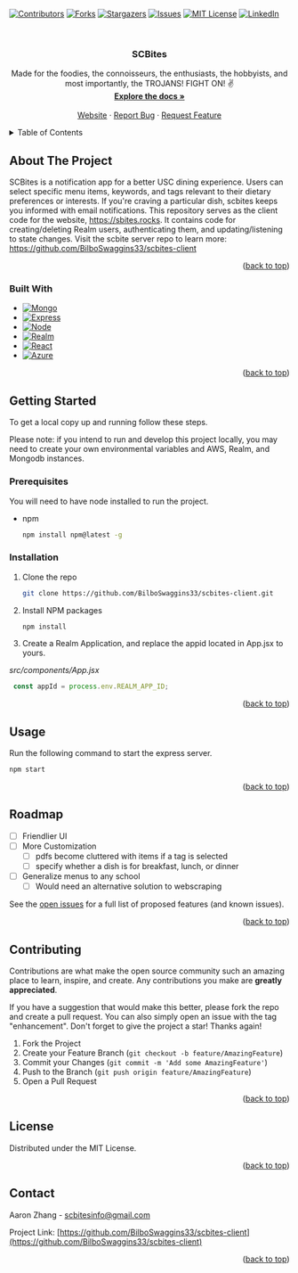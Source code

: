 <a name="readme-top"></a>


<!-- PROJECT SHIELDS -->
<!--
*** https://www.markdownguide.org/basic-syntax/#reference-style-links
-->
[![Contributors][contributors-shield]][contributors-url]
[![Forks][forks-shield]][forks-url]
[![Stargazers][stars-shield]][stars-url]
[![Issues][issues-shield]][issues-url]
[![MIT License][license-shield]][license-url]
[![LinkedIn][linkedin-shield]][linkedin-url]



<!-- PROJECT LOGO -->
<br />
<div align="center">

<h3 align="center">SCBites</h3>

  <p align="center">
    Made for the foodies, the connoisseurs, the enthusiasts, the hobbyists, and most importantly, the TROJANS! FIGHT ON! ✌️
    <br />
    <a href="https://github.com/BilboSwaggins33/scbites-client"><strong>Explore the docs »</strong></a>
    <br />
    <br />
    <a href="https://scbites.rocks">Website</a>
    ·
    <a href="https://github.com/BilboSwaggins33/scbites-client/issues">Report Bug</a>
    ·
    <a href="https://github.com/BilboSwaggins33/scbites-client/issues">Request Feature</a>
  </p>
</div>



<!-- TABLE OF CONTENTS -->
<details>
  <summary>Table of Contents</summary>
  <ol>
    <li>
      <a href="#about-the-project">About The Project</a>
      <ul>
        <li><a href="#built-with">Built With</a></li>
      </ul>
    </li>
    <li>
      <a href="#getting-started">Getting Started</a>
      <ul>
        <li><a href="#prerequisites">Prerequisites</a></li>
        <li><a href="#installation">Installation</a></li>
      </ul>
    </li>
    <li><a href="#usage">Usage</a></li>
    <li><a href="#roadmap">Roadmap</a></li>
    <li><a href="#contributing">Contributing</a></li>
    <li><a href="#license">License</a></li>
    <li><a href="#contact">Contact</a></li>
  </ol>
</details>



<!-- ABOUT THE PROJECT -->
## About The Project

SCBites is a notification app for a better USC dining experience. Users can select specific menu items, keywords, 
and tags relevant to their dietary preferences or interests. If you're craving a particular dish, 
scbites keeps you informed with email notifications.
This repository serves as the client code for the website, https://sbites.rocks. 
It contains code for creating/deleting Realm users, authenticating them, and updating/listening to state changes. 
Visit the scbite server repo to learn more: https://github.com/BilboSwaggins33/scbites-client



<p align="right">(<a href="#readme-top">back to top</a>)</p>



### Built With

* [![Mongo][Mongo.db]][Mongo-url]
* [![Express][Express.js]][Express-url]
* [![Node][Node.js]][Node-url]
* [![Realm][Realm.db]][Realm-url]
* [![React][React.js]][React-url]
* [![Azure][Azure.service]][Azure-url]




<p align="right">(<a href="#readme-top">back to top</a>)</p>



<!-- GETTING STARTED -->
## Getting Started

To get a local copy up and running follow these steps.

Please note: if you intend to run and develop this project locally,
you may need to create your own environmental variables and AWS, Realm, and Mongodb instances.

### Prerequisites

You will need to have node installed to run the project.
* npm
  ```sh
  npm install npm@latest -g
  ```

### Installation

1. Clone the repo
   ```sh
   git clone https://github.com/BilboSwaggins33/scbites-client.git
   ```
2. Install NPM packages
   ```sh
   npm install
   ```
3. Create a Realm Application, and replace the appid located in App.jsx to yours. 

*src/components/App.jsx*
   ```js
    const appId = process.env.REALM_APP_ID;
   ```

<p align="right">(<a href="#readme-top">back to top</a>)</p>



<!-- USAGE EXAMPLES -->
## Usage

Run the following command to start the express server.
   ```sh
   npm start
   ```


<p align="right">(<a href="#readme-top">back to top</a>)</p>



<!-- ROADMAP -->
## Roadmap

- [ ] Friendlier UI
- [ ] More Customization
  - [ ] pdfs become cluttered with items if a tag is selected
  - [ ] specify whether a dish is for breakfast, lunch, or dinner
- [ ] Generalize menus to any school
    - [ ] Would need an alternative solution to webscraping

See the [open issues](https://github.com/BilboSwaggins33/scbites-client/issues) for a full list of proposed features (and known issues).

<p align="right">(<a href="#readme-top">back to top</a>)</p>



<!-- CONTRIBUTING -->
## Contributing

Contributions are what make the open source community such an amazing place to learn, inspire, and create. Any contributions you make are **greatly appreciated**.

If you have a suggestion that would make this better, please fork the repo and create a pull request. You can also simply open an issue with the tag "enhancement".
Don't forget to give the project a star! Thanks again!

1. Fork the Project
2. Create your Feature Branch (`git checkout -b feature/AmazingFeature`)
3. Commit your Changes (`git commit -m 'Add some AmazingFeature'`)
4. Push to the Branch (`git push origin feature/AmazingFeature`)
5. Open a Pull Request

<p align="right">(<a href="#readme-top">back to top</a>)</p>



<!-- LICENSE -->
## License

Distributed under the MIT License.

<p align="right">(<a href="#readme-top">back to top</a>)</p>



<!-- CONTACT -->
## Contact

Aaron Zhang - scbitesinfo@gmail.com

Project Link: [https://github.com/BilboSwaggins33/scbites-client](https://github.com/BilboSwaggins33/scbites-client)

<p align="right">(<a href="#readme-top">back to top</a>)</p>






<!-- MARKDOWN LINKS & IMAGES -->
<!-- https://www.markdownguide.org/basic-syntax/#reference-style-links -->
[contributors-shield]: https://img.shields.io/github/contributors/BilboSwaggins33/scbites-client.svg?style=for-the-badge
[contributors-url]: https://github.com/BilboSwaggins33/scbites-client/graphs/contributors
[forks-shield]: https://img.shields.io/github/forks/BilboSwaggins33/scbites-client.svg?style=for-the-badge
[forks-url]: https://github.com/BilboSwaggins33/scbites-client/network/members
[stars-shield]: https://img.shields.io/github/stars/BilboSwaggins33/scbites-client.svg?style=for-the-badge
[stars-url]: https://github.com/BilboSwaggins33/scbites-client/stargazers
[issues-shield]: https://img.shields.io/github/issues/BilboSwaggins33/scbites-client.svg?style=for-the-badge
[issues-url]: https://github.com/BilboSwaggins33/scbites-client/issues
[license-shield]: https://img.shields.io/github/license/BilboSwaggins33/scbites-client.svg?style=for-the-badge
[license-url]: https://github.com/BilboSwaggins33/scbites-client/blob/master/LICENSE.txt
[linkedin-shield]: https://img.shields.io/badge/-LinkedIn-black.svg?style=for-the-badge&logo=linkedin&colorB=555
[linkedin-url]: https://linkedin.com/in/aaron-zhang-2454401b6
[SCBites Screen Shot]: https://scbites.rocks
[product-screenshot]: ./public/images/village_dining.jpg

[React.js]: https://img.shields.io/badge/React-20232A?style=for-the-badge&logo=react&logoColor=61DAFB
[React-url]: https://reactjs.org/
[Express.js]: https://img.shields.io/badge/Express.js-404D59?style=for-the-badge
[Express-url]: https://expressjs.com/
[Node.js]: https://img.shields.io/badge/Node.js-43853D?style=for-the-badge&logo=node.js&logoColor=white
[Node-url]: https://nodejs.org/en
[Mongo.db]: https://img.shields.io/badge/MongoDB-4EA94B?style=for-the-badge&logo=mongodb&logoColor=white
[Mongo-url]: https://mongodb.com/
[Realm.db]: https://img.shields.io/badge/Realm-39477F?style=for-the-badge&logo=realm&logoColor=white
[Realm-url]: https://mongodb.com/docs/realm/
[AWS.service]: https://img.shields.io/badge/Amazon_AWS-232F3E?style=for-the-badge&logo=amazon-aws&logoColor=white
[AWS-url]: https://aws.amazon.com/
[Heroku.service]: https://img.shields.io/badge/Heroku-430098?style=for-the-badge&logo=heroku&logoColor=white
[Heroku-url]: https://devcenter.heroku.com/
[Azure.service]: https://img.shields.io/badge/Microsoft_Azure-0089D6?style=for-the-badge&logo=microsoft-azure&logoColor=white
[Azure-url]: https://azure.microsoft.com/en-us